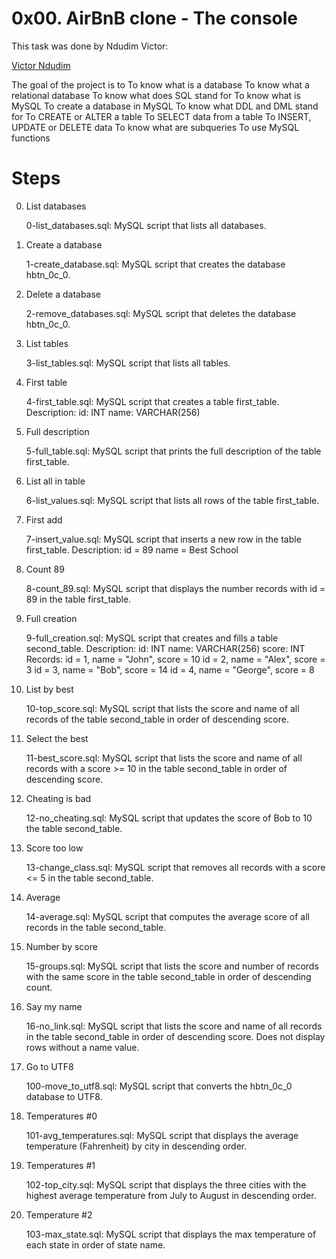 # 0x00. AirBnB clone - The console

This task was done by Ndudim Victor:

[Victor Ndudim](https://github.com/Pa-vic)

The goal of the project is to 
	To know what is a database
	To know what a relational database
	To know what does SQL stand for
	To know what is MySQL
	To create a database in MySQL
	To know what DDL and DML stand for
	To CREATE or ALTER a table
	To SELECT data from a table
	To INSERT, UPDATE or DELETE data
	To know what are subqueries
	To use MySQL functions


# Steps

0. List databases

	0-list_databases.sql: MySQL script that lists all databases.
1. Create a database

	1-create_database.sql: MySQL script that creates the database hbtn_0c_0.
2. Delete a database

	2-remove_databases.sql: MySQL script that deletes the database hbtn_0c_0.
3. List tables

	3-list_tables.sql: MySQL script that lists all tables.
4. First table

	4-first_table.sql: MySQL script that creates a table first_table.
	Description:
	id: INT
	name: VARCHAR(256)
5. Full description

	5-full_table.sql: MySQL script that prints the full description of the table first_table.
6. List all in table

	6-list_values.sql: MySQL script that lists all rows of the table first_table.
7. First add

	7-insert_value.sql: MySQL script that inserts a new row in the table first_table.
	Description:
	id = 89
	name = Best School
8. Count 89

	8-count_89.sql: MySQL script that displays the number records with id = 89 in the table first_table.
9. Full creation

	9-full_creation.sql: MySQL script that creates and fills a table second_table.
	Description:
	id: INT
	name: VARCHAR(256)
	score: INT
	Records:
	id = 1, name = "John", score = 10
	id = 2, name = "Alex", score = 3
	id = 3, name = "Bob", score = 14
	id = 4, name = "George", score = 8
10. List by best

	10-top_score.sql: MySQL script that lists the score and name of all records of the table second_table in order of descending score.
11. Select the best

	11-best_score.sql: MySQL script that lists the score and name of all records with a score >= 10 in the table second_table in order of descending score.
12. Cheating is bad

	12-no_cheating.sql: MySQL script that updates the score of Bob to 10 the table second_table.
13. Score too low

	13-change_class.sql: MySQL script that removes all records with a score <= 5 in the table second_table.
14. Average

	14-average.sql: MySQL script that computes the average score of all records in the table second_table.
15. Number by score

	15-groups.sql: MySQL script that lists the score and number of records with the same score in the table second_table in order of descending count.
16. Say my name

	16-no_link.sql: MySQL script that lists the score and name of all records in the table second_table in order of descending score.
	Does not display rows without a name value.
17. Go to UTF8

	100-move_to_utf8.sql: MySQL script that converts the hbtn_0c_0 database to UTF8.
18. Temperatures #0

	101-avg_temperatures.sql: MySQL script that displays the average temperature (Fahrenheit) by city in descending order.
19. Temperatures #1

	102-top_city.sql: MySQL script that displays the three cities with the highest average temperature from July to August in descending order.
20. Temperature #2

	103-max_state.sql: MySQL script that displays the max temperature of each state in order of state name.

